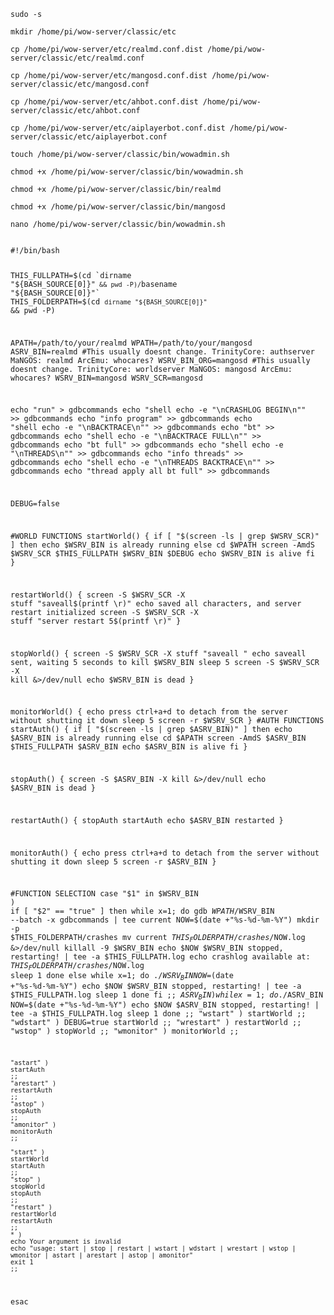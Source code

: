 <code>sudo -s</code>
<p></p>
<code>mkdir /home/pi/wow-server/classic/etc</code>
<p></p>
<code>cp /home/pi/wow-server/etc/realmd.conf.dist /home/pi/wow-server/classic/etc/realmd.conf</code>
<p></p>
<code>cp /home/pi/wow-server/etc/mangosd.conf.dist /home/pi/wow-server/classic/etc/mangosd.conf</code>
<p></p>
<code>cp /home/pi/wow-server/etc/ahbot.conf.dist /home/pi/wow-server/classic/etc/ahbot.conf</code>
<p></p>
<code>cp /home/pi/wow-server/etc/aiplayerbot.conf.dist /home/pi/wow-server/classic/etc/aiplayerbot.conf</code>
<p></p>
<code>touch /home/pi/wow-server/classic/bin/wowadmin.sh</code>
<p></p>
<code>chmod +x /home/pi/wow-server/classic/bin/wowadmin.sh</code>
<p></p>
<code>chmod +x /home/pi/wow-server/classic/bin/realmd</code>
<p></p>
<code>chmod +x /home/pi/wow-server/classic/bin/mangosd</code>
<p></p>
<code>nano /home/pi/wow-server/classic/bin/wowadmin.sh</code>
<p></p>
<p></p>
<code>
#!/bin/bash

THIS_FULLPATH=$(cd `dirname "${BASH_SOURCE[0]}"` && pwd -P)/`basename "${BASH_SOURCE[0]}"`
THIS_FOLDERPATH=$(cd `dirname "${BASH_SOURCE[0]}"` && pwd -P)

APATH=/path/to/your/realmd
WPATH=/path/to/your/mangosd
ASRV_BIN=realmd         #This usually doesnt change. TrinityCore: authserver  MaNGOS: realmd  ArcEmu: whocares?
WSRV_BIN_ORG=mangosd    #This usually doesnt change. TrinityCore: worldserver MaNGOS: mangosd ArcEmu: whocares?
WSRV_BIN=mangosd
WSRV_SCR=mangosd

echo "run" > gdbcommands
echo "shell echo -e \"\nCRASHLOG BEGIN\n\"" >> gdbcommands
echo "info program" >> gdbcommands
echo "shell echo -e \"\nBACKTRACE\n\"" >> gdbcommands
echo "bt" >> gdbcommands
echo "shell echo -e \"\nBACKTRACE FULL\n\"" >> gdbcommands
echo "bt full" >> gdbcommands
echo "shell echo -e \"\nTHREADS\n\"" >> gdbcommands
echo "info threads" >> gdbcommands
echo "shell echo -e \"\nTHREADS BACKTRACE\n\"" >> gdbcommands
echo "thread apply all bt full" >> gdbcommands

DEBUG=false

#WORLD FUNCTIONS
startWorld()
{
    if [ "$(screen -ls | grep $WSRV_SCR)" ]
    then
        echo $WSRV_BIN is already running
    else
        cd $WPATH
        screen -AmdS $WSRV_SCR $THIS_FULLPATH $WSRV_BIN $DEBUG
        echo $WSRV_BIN is alive
    fi
}

restartWorld()
{
    screen -S $WSRV_SCR -X stuff "saveall$(printf \\r)"
    echo saved all characters, and server restart initialized
    screen -S $WSRV_SCR -X stuff "server restart 5$(printf \\r)"
}

stopWorld()
{
    screen -S $WSRV_SCR -X stuff "saveall
    "
    echo saveall sent, waiting 5 seconds to kill $WSRV_BIN
    sleep 5
    screen -S $WSRV_SCR -X kill &>/dev/null
    echo $WSRV_BIN is dead
}

monitorWorld()
{
    echo press ctrl+a+d to detach from the server without shutting it down
    sleep 5
    screen -r $WSRV_SCR
}
#AUTH FUNCTIONS
startAuth()
{
    if [ "$(screen -ls | grep $ASRV_BIN)" ]
    then
        echo $ASRV_BIN is already running
    else
        cd $APATH
        screen -AmdS $ASRV_BIN $THIS_FULLPATH $ASRV_BIN
        echo $ASRV_BIN is alive
    fi
}

stopAuth()
{
    screen -S $ASRV_BIN -X kill &>/dev/null
    echo $ASRV_BIN is dead
}

restartAuth()
{
    stopAuth
    startAuth
    echo $ASRV_BIN restarted
}

monitorAuth()
{
    echo press ctrl+a+d to detach from the server without shutting it down
    sleep 5
    screen -r $ASRV_BIN
}

#FUNCTION SELECTION
case "$1" in
    $WSRV_BIN )
    if [ "$2" == "true" ]
    then
        while x=1;
        do
            gdb $WPATH/$WSRV_BIN --batch -x gdbcommands | tee current
            NOW=$(date +"%s-%d-%m-%Y")
            mkdir -p $THIS_FOLDERPATH/crashes
            mv current $THIS_FOLDERPATH/crashes/$NOW.log &>/dev/null
            killall -9 $WSRV_BIN
            echo $NOW $WSRV_BIN stopped, restarting! | tee -a $THIS_FULLPATH.log
            echo crashlog available at: $THIS_FOLDERPATH/crashes/$NOW.log
            sleep 1
        done
    else
        while x=1;
        do
            ./$WSRV_BIN
            NOW=$(date +"%s-%d-%m-%Y")
            echo $NOW $WSRV_BIN stopped, restarting! | tee -a $THIS_FULLPATH.log
            sleep 1
        done
    fi
    ;;
    $ASRV_BIN )
        while x=1;
        do
            ./$ASRV_BIN
            NOW=$(date +"%s-%d-%m-%Y")
            echo $NOW $ASRV_BIN stopped, restarting! | tee -a $THIS_FULLPATH.log
            sleep 1
        done
    ;;
    "wstart" )
    startWorld
    ;;
    "wdstart" )
    DEBUG=true
    startWorld
    ;;
    "wrestart" )
    restartWorld
    ;;
    "wstop" )
    stopWorld
    ;;
    "wmonitor" )
    monitorWorld
    ;;

    "astart" )
    startAuth
    ;;
    "arestart" )
    restartAuth
    ;;
    "astop" )
    stopAuth
    ;;
    "amonitor" )
    monitorAuth
    ;;
    
    "start" )
    startWorld
    startAuth
    ;;
    "stop" )
    stopWorld
    stopAuth
    ;;
    "restart" )
    restartWorld
    restartAuth
    ;;
    * )
    echo Your argument is invalid
    echo "usage: start | stop | restart | wstart | wdstart | wrestart | wstop | wmonitor | astart | arestart | astop | amonitor"
    exit 1
    ;;
esac
</code>
